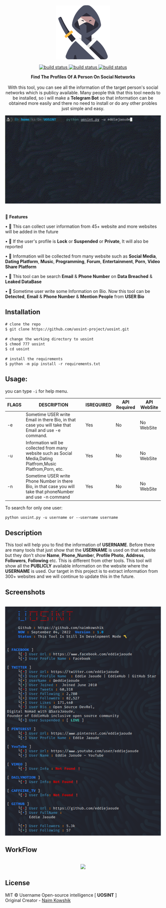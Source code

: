 <p align=center>
  <br>
  <a target="_blank"><img src="./modules/image/ninja.png" height="" width="174" ></a></br>
</p>
<div align="center"> 
  <a href="https://github.com/sherlock-project/uosint">
    <img src="https://img.shields.io/badge/release-1.0-red.svg?longCache=true&style=for-the-badge" alt="build status" />
  </a>
  <a href="https://twitter.com/K0WSHIK">
    <img src="http://img.shields.io/badge/Twitter-%F0%9F%90%A6-url?color=blue&style=for-the-badge" alt="build status" />
  </a>
  <a href="https://github.com/uosint-project/uosint/blob/master/LICENSE">
    <img src="https://img.shields.io/badge/License-MIT-blue.svg?longCache=true&style=for-the-badge" alt="build status" />
  </a>
</div>

<p align=center>
<span><b>Find The Profiles Of A Person On Social Networks</b></span>
<br>
<br>
<span>With this tool, you can see all the information of the target person's social networks which is publicy available. Many people thik that this tool needs to be installed, so i will make a <b>Telegram Bot</b> so that information can be obtained more easily and there no need to install or do any other probles just simple and easy.</span>
</p>

<p align=center>
<img src="./modules/image/username.gif" width="900">
</p>
<p>
<br>
<span>🍊 <b>Features</b></span>

<span>• 🔎 This can collect user information from 45+ website and more websites will be added in the future </span>

<span>• 💫 If the user's profile is <b>Lock</b> or <b>Suspended</b> or <b>Private</b>, It will also be reported</span>

<span>• 💪 Information will be collected from many website such as <b>Social Media</b>, <b>Dating Platform</b>, <b>Music</b>, <b>Programming</b>, <b>Forum</b>, <b>Entertainment</b>, <b>Porn</b>, <b>Video Share Platform</b> </span>

<span>• 📝 This tool can be search **Email** & **Phone Number** on **Data Breached** & **Leaked DataBase** </span>

<span>• 🔮 Sometime user write some Information on Bio. Now this tool can be **Detected**, **Email** & **Phone Number** & **Mention People** from **USER Bio** </span>

## Installation

```console
# clone the repo
$ git clone https://github.com/uosint-project/uosint.git

# change the working directory to uosint
$ chmod 777 uosint
$ cd uosint

# install the requirements
$ python -m pip install -r requirements.txt
```

## Usage:

you can type `-i` for help menu.

| FLAGS  | DESCRIPTION                                       | ISREQUIRED | API Required | API WebSite |
|--------|---------------------------------------------------|------------|-----|-----|
| -e     | Sometime USER write Email in there Bio, in that case you will take that Email and use -e command.                                  | Yes        | No        | No WebSite |
| -u   | Information will be collected from many website such as Social Media,Dating Platfrom,Music Platfrom,Porn, etc.                               | Yes         | No         | No WebSite |
| -n | Sometime USER write Phone Number in there Bio, in that case you will take that phoneNumber and use -n command                      | Yes         | No        | No WebSite |

To search for only one user:
```
python uosint.py -u username or --username username
```
## Description
 <span> This tool will help you to find the information of **USERNAME**. Before there are many tools that just show that the **USERNAME** is used on that website but they don't show **Name**, **Phone_Numbe**r, **Profile Photo**, **Address**, **Followers**, **Following** etc. This is different from other tools. This tool will show all the **PUBLICLY** available information on the website where the **USERNAME** is used. 
Our target in this project is to extract information from 300+ websites and we will continue to update this in the future.
</span>
  
## Screenshots
<p align=center>
  <br>
  <a target="_blank"><img src="./modules/image/usernames.PNG"></a></br>
</p>

## WorkFlow
<p align=center>
  <br>
  <a target="_blank"><img src="./modules/image/WorkFlow.PNG"></a></br>
</p>
  
## License

MIT © Username Open-source intelligence [ **UOSINT** ]<br/>
Original Creator - [Naim Kowshik](https://github.com/naimkowshik)

</p>

